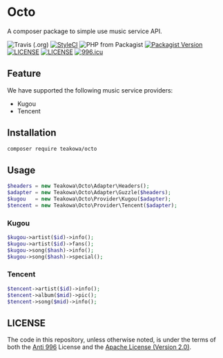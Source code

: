 # Octo

A composer package to simple use music service API.

![Travis (.org)](https://img.shields.io/travis/teakowa/octo?style=flat-square)
[![StyleCI](https://github.styleci.io/repos/199823129/shield?branch=master)](https://github.styleci.io/repos/199823129)
![PHP from Packagist](https://img.shields.io/packagist/php-v/teakowa/octo?style=flat-square)
[![Packagist Version](https://img.shields.io/packagist/v/teakowa/octo?style=flat-square)](https://packagist.org/packages/teakowa/octo)
[![LICENSE](https://img.shields.io/badge/License-Anti%20996-blue.svg?style=flat-square)](https://github.com/996icu/996.ICU/blob/master/LICENSE)
[![LICENSE](https://img.shields.io/badge/License-Apache--2.0-green.svg?style=flat-square)](https://www.apache.org/licenses/LICENSE-2.0)
[![996.icu](https://img.shields.io/badge/Link-996.icu-red.svg?style=flat-square)](https://996.icu)

## Feature

We have supported the following music service providers:

- Kugou
- Tencent

## Installation

```sh
composer require teakowa/octo
```

## Usage

```php
$headers = new Teakowa\Octo\Adapter\Headers();
$adapter = new Teakowa\Octo\Adapter\Guzzle($headers);
$kugou   = new Teakowa\Octo\Provider\Kugou($adapter);
$tencent = new Teakowa\Octo\Provider\Tencent($adapter);
```

### Kugou

```php
$kugou->artist($id)->info();
$kugou->artist($id)->fans();
$kugou->song($hash)->info();
$kugou->song($hash)->special();
```

### Tencent

```php
$tencent->artist($id)->info();
$tencent->album($mid)->pic();
$tencent->song($mid)->info();
```

## LICENSE
The code in this repository, unless otherwise noted, is under the terms of both the [Anti 996](https://github.com/996icu/996.ICU/blob/master/LICENSE) License and the [Apache License (Version 2.0)](https://www.apache.org/licenses/LICENSE-2.0).